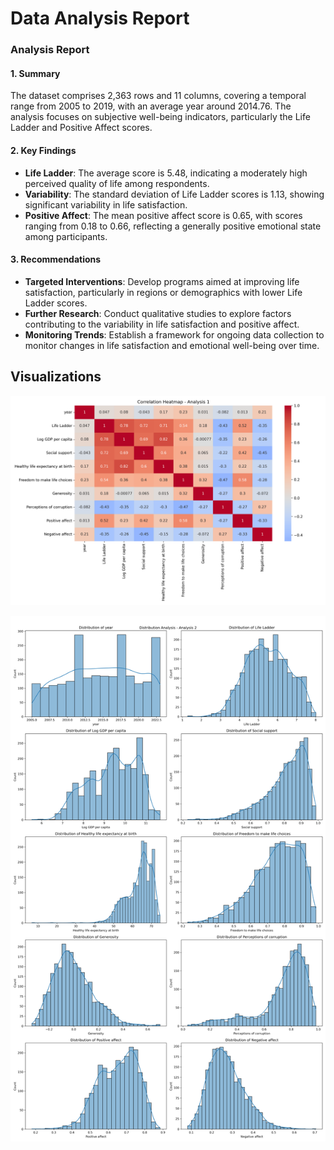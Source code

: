 # Data Analysis Report

### Analysis Report

#### 1. Summary
The dataset comprises 2,363 rows and 11 columns, covering a temporal range from 2005 to 2019, with an average year around 2014.76. The analysis focuses on subjective well-being indicators, particularly the Life Ladder and Positive Affect scores.

#### 2. Key Findings
- **Life Ladder**: The average score is 5.48, indicating a moderately high perceived quality of life among respondents.
- **Variability**: The standard deviation of Life Ladder scores is 1.13, showing significant variability in life satisfaction.
- **Positive Affect**: The mean positive affect score is 0.65, with scores ranging from 0.18 to 0.66, reflecting a generally positive emotional state among participants.

#### 3. Recommendations
- **Targeted Interventions**: Develop programs aimed at improving life satisfaction, particularly in regions or demographics with lower Life Ladder scores.
- **Further Research**: Conduct qualitative studies to explore factors contributing to the variability in life satisfaction and positive affect.
- **Monitoring Trends**: Establish a framework for ongoing data collection to monitor changes in life satisfaction and emotional well-being over time.

## Visualizations

![visualization_1.png](visualization_1.png)

![visualization_2.png](visualization_2.png)


